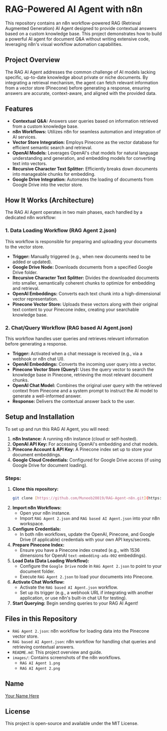 # RAG-Powered AI Agent with n8n

This repository contains an n8n workflow-powered RAG (Retrieval Augmented Generation) AI Agent designed to provide contextual answers based on a custom knowledge base. This project demonstrates how to build a powerful AI agent for document Q&A without writing extensive code, leveraging n8n's visual workflow automation capabilities.

## Project Overview

The RAG AI Agent addresses the common challenge of AI models lacking specific, up-to-date knowledge about private or niche documents. By integrating a retrieval mechanism, the agent can fetch relevant information from a vector store (Pinecone) before generating a response, ensuring answers are accurate, context-aware, and aligned with the provided data.

## Features

* **Contextual Q&A:** Answers user queries based on information retrieved from a custom knowledge base.
* **n8n Workflows:** Utilizes n8n for seamless automation and integration of AI services.
* **Vector Store Integration:** Employs Pinecone as the vector database for efficient semantic search and retrieval.
* **OpenAI Models:** Leverages OpenAI's chat models for natural language understanding and generation, and embedding models for converting text into vectors.
* **Recursive Character Text Splitter:** Efficiently breaks down documents into manageable chunks for embedding.
* **Google Drive Integration:** Automates the loading of documents from Google Drive into the vector store.

## How It Works (Architecture)

The RAG AI Agent operates in two main phases, each handled by a dedicated n8n workflow:

### 1. Data Loading Workflow (RAG Agent 2.json)

This workflow is responsible for preparing and uploading your documents to the vector store.

* **Trigger:** Manually triggered (e.g., when new documents need to be added or updated).
* **Google Drive Node:** Downloads documents from a specified Google Drive folder.
* **Recursive Character Text Splitter:** Divides the downloaded documents into smaller, semantically coherent chunks to optimize for embedding and retrieval.
* **OpenAI Embeddings:** Converts each text chunk into a high-dimensional vector representation.
* **Pinecone Vector Store:** Uploads these vectors along with their original text content to your Pinecone index, creating your searchable knowledge base.

### 2. Chat/Query Workflow (RAG based AI Agent.json)

This workflow handles user queries and retrieves relevant information before generating a response.

* **Trigger:** Activated when a chat message is received (e.g., via a webhook or n8n chat UI).
* **OpenAI Embeddings:** Converts the incoming user query into a vector.
* **Pinecone Vector Store (Query):** Uses the query vector to search the knowledge base in Pinecone, retrieving the most relevant document chunks.
* **OpenAI Chat Model:** Combines the original user query with the retrieved context from Pinecone and a system prompt to instruct the AI model to generate a well-informed answer.
* **Response:** Delivers the contextual answer back to the user.

## Setup and Installation

To set up and run this RAG AI Agent, you will need:

1.  **n8n Instance:** A running n8n instance (cloud or self-hosted).
2.  **OpenAI API Key:** For accessing OpenAI's embedding and chat models.
3.  **Pinecone Account & API Key:** A Pinecone index set up to store your document embeddings.
4.  **Google Cloud Credentials:** Configured for Google Drive access (if using Google Drive for document loading).

### Steps:

1.  **Clone this repository:**
    ```bash
    git clone [https://github.com/Muneeb20019/RAG-Agent-n8n.git](https://github.com/Muneeb20019/RAG-Agent-n8n.git)
    ```
2.  **Import n8n Workflows:**
    * Open your n8n instance.
    * Import `RAG Agent 2.json` and `RAG based AI Agent.json` into your n8n workspace.
3.  **Configure Credentials:**
    * In both n8n workflows, update the OpenAI, Pinecone, and Google Drive (if applicable) credentials with your own API keys/secrets.
4.  **Prepare Pinecone Index:**
    * Ensure you have a Pinecone index created (e.g., with 1536 dimensions for OpenAI `text-embedding-ada-002` embeddings).
5.  **Load Data (Data Loading Workflow):**
    * Configure the `Google Drive` node in `RAG Agent 2.json` to point to your document folder.
    * Execute `RAG Agent 2.json` to load your documents into Pinecone.
6.  **Activate Chat Workflow:**
    * Activate the `RAG based AI Agent.json` workflow.
    * Set up its trigger (e.g., a webhook URL if integrating with another application, or use n8n's built-in chat UI for testing).
7.  **Start Querying:** Begin sending queries to your RAG AI Agent!

## Files in this Repository

* `RAG Agent 2.json`: n8n workflow for loading data into the Pinecone vector store.
* `RAG based AI Agent.json`: n8n workflow for handling chat queries and retrieving contextual answers.
* `README.md`: This project overview and guide.
* `images/`: Contains screenshots of the n8n workflows.
    * `RAG AI Agent 1.png`
    * `RAG AI Agent 2.png`

## Name

[Your Name Here](Your_Profile_URL_Here)

## License

This project is open-source and available under the MIT License.
